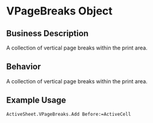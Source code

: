 # VPageBreaks Object

## Business Description
A collection of vertical page breaks within the print area.

## Behavior
A collection of vertical page breaks within the print area.

## Example Usage
```vba
ActiveSheet.VPageBreaks.Add Before:=ActiveCell
```